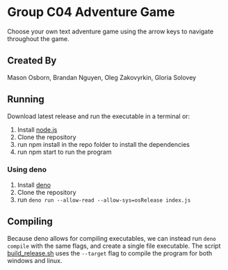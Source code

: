 # Group C04 Adventure Game
Choose your own text adventure game using the arrow keys to navigate throughout the game. 

## Created By
Mason Osborn, Brandan Nguyen, Oleg Zakovyrkin, Gloria Solovey

## Running
Download latest release and run the executable in a terminal or:
1. Install [node.js](https://nodejs.org/)
2. Clone the repository
3. run npm install in the repo folder to install the dependencies
4. run npm start to run the program
### Using deno
1. Install [deno](https://deno.com/)
2. Clone the repository
3. run `deno run --allow-read --allow-sys=osRelease index.js`

## Compiling
Because deno allows for compiling executables, we can instead run `deno compile` with the same flags, and create a single file executable. The script [build_release.sh](build_release.sh) uses the `--target` flag to compile the program for both windows and linux.
